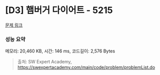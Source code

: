# [D3] 햄버거 다이어트 - 5215 

[문제 링크](https://swexpertacademy.com/main/code/problem/problemDetail.do?contestProbId=AWT-lPB6dHUDFAVT) 

### 성능 요약

메모리: 20,460 KB, 시간: 146 ms, 코드길이: 2,576 Bytes



> 출처: SW Expert Academy, https://swexpertacademy.com/main/code/problem/problemList.do